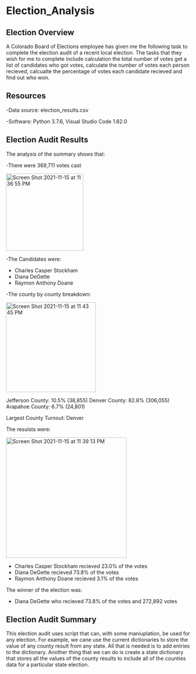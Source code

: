 # Election_Analysis

## Election Overview
A Colorado Board of Elections employee has given me the following task to complete the election audit of a recent local election. The tasks that they wish for me to complete include calculation the total number of votes get a list of candidates who got votes, calculate the  number of votes each person recieved, calcualte the percentage of votes each candidate recieved and find out who won. 

## Resources

-Data source: election_results.csv

-Software: Python 3.7.6, Visual Studio Code 1.62.0

## Election Audit Results
The analysis of the summary shows that:

-There were 369,711 votes cast

<img width="211" alt="Screen Shot 2021-11-15 at 11 36 55 PM" src="https://user-images.githubusercontent.com/92888170/141941398-6ace2984-d148-4116-b7b8-4d66d31e7971.png">

-The Candidates were:

  - Charles Casper Stockham
  - Diana DeGette
  - Raymon Anthony Doane

-The county by county breakdown:
 
 <img width="245" alt="Screen Shot 2021-11-15 at 11 43 45 PM" src="https://user-images.githubusercontent.com/92888170/141942167-353839cb-90a1-4b9c-a479-4bcf61082b3e.png">

 
 Jefferson County: 10.5% (38,855)
 Denver County: 82.8% (306,055)
 Arapahoe County: 6.7% (24,801)

Largest County Turnout: Denver

The resulsts were:

<img width="329" alt="Screen Shot 2021-11-15 at 11 39 13 PM" src="https://user-images.githubusercontent.com/92888170/141941608-f3cfef80-244f-4a18-bfe6-ddd2b3772e70.png">

  - Charles Casper Stockham recieved 23.0% of the votes
  - Diana DeGette recieved 73.8% of the votes
  - Raymon Anthony Doane recieved 3.1% of the votes
  
 The winner of the election was:
 
  - Diana DeGette who recieved 73.8% of the votes and 272,892 votes

## Election Audit Summary

This election audit uses script that can, with some maniuplation, be used for any election. For example, we cane use the current dictionaries to store the value of any county result from any state. All that is needed is to add entries to the dictionary. Another thing that we can do is create a state dictionary that stores all the values of the county results to include all of the counties data for a particular state election. 
